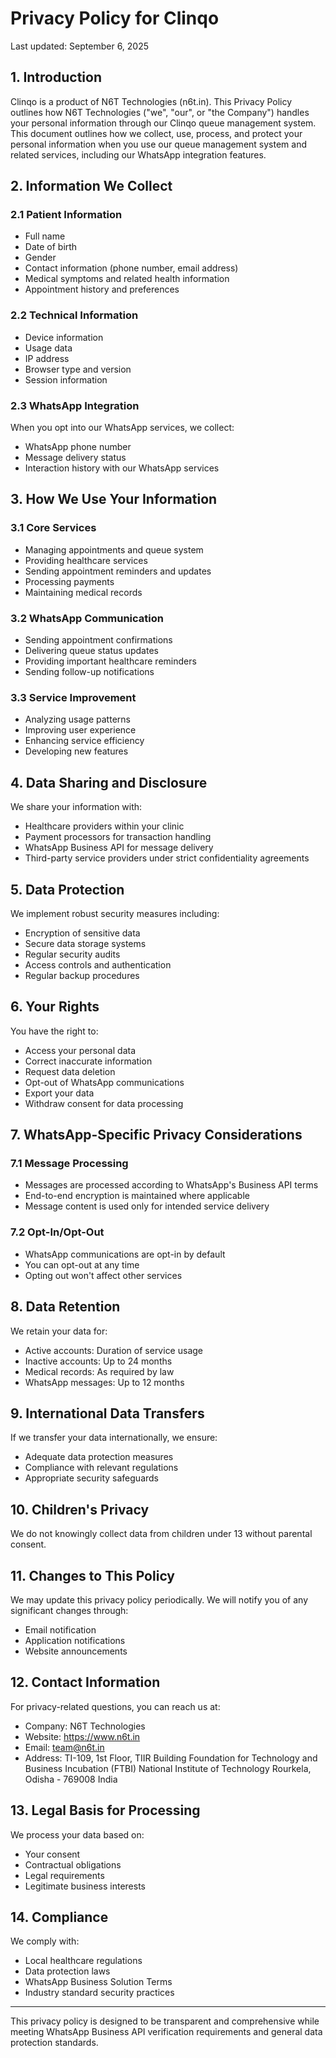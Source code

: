 # Privacy Policy for Clinqo

Last updated: September 6, 2025

## 1. Introduction

Clinqo is a product of N6T Technologies (n6t.in). This Privacy Policy outlines how N6T Technologies ("we", "our", or "the Company") handles your personal information through our Clinqo queue management system. This document outlines how we collect, use, process, and protect your personal information when you use our queue management system and related services, including our WhatsApp integration features.

## 2. Information We Collect

### 2.1 Patient Information
- Full name
- Date of birth
- Gender
- Contact information (phone number, email address)
- Medical symptoms and related health information
- Appointment history and preferences

### 2.2 Technical Information
- Device information
- Usage data
- IP address
- Browser type and version
- Session information

### 2.3 WhatsApp Integration
When you opt into our WhatsApp services, we collect:
- WhatsApp phone number
- Message delivery status
- Interaction history with our WhatsApp services

## 3. How We Use Your Information

### 3.1 Core Services
- Managing appointments and queue system
- Providing healthcare services
- Sending appointment reminders and updates
- Processing payments
- Maintaining medical records

### 3.2 WhatsApp Communication
- Sending appointment confirmations
- Delivering queue status updates
- Providing important healthcare reminders
- Sending follow-up notifications

### 3.3 Service Improvement
- Analyzing usage patterns
- Improving user experience
- Enhancing service efficiency
- Developing new features

## 4. Data Sharing and Disclosure

We share your information with:
- Healthcare providers within your clinic
- Payment processors for transaction handling
- WhatsApp Business API for message delivery
- Third-party service providers under strict confidentiality agreements

## 5. Data Protection

We implement robust security measures including:
- Encryption of sensitive data
- Secure data storage systems
- Regular security audits
- Access controls and authentication
- Regular backup procedures

## 6. Your Rights

You have the right to:
- Access your personal data
- Correct inaccurate information
- Request data deletion
- Opt-out of WhatsApp communications
- Export your data
- Withdraw consent for data processing

## 7. WhatsApp-Specific Privacy Considerations

### 7.1 Message Processing
- Messages are processed according to WhatsApp's Business API terms
- End-to-end encryption is maintained where applicable
- Message content is used only for intended service delivery

### 7.2 Opt-In/Opt-Out
- WhatsApp communications are opt-in by default
- You can opt-out at any time
- Opting out won't affect other services

## 8. Data Retention

We retain your data for:
- Active accounts: Duration of service usage
- Inactive accounts: Up to 24 months
- Medical records: As required by law
- WhatsApp messages: Up to 12 months

## 9. International Data Transfers

If we transfer your data internationally, we ensure:
- Adequate data protection measures
- Compliance with relevant regulations
- Appropriate security safeguards

## 10. Children's Privacy

We do not knowingly collect data from children under 13 without parental consent.

## 11. Changes to This Policy

We may update this privacy policy periodically. We will notify you of any significant changes through:
- Email notification
- Application notifications
- Website announcements

## 12. Contact Information

For privacy-related questions, you can reach us at:
- Company: N6T Technologies
- Website: https://www.n6t.in
- Email: team@n6t.in
- Address: TI-109, 1st Floor, TIIR Building
          Foundation for Technology and Business Incubation (FTBI)
          National Institute of Technology
          Rourkela, Odisha - 769008
          India

## 13. Legal Basis for Processing

We process your data based on:
- Your consent
- Contractual obligations
- Legal requirements
- Legitimate business interests

## 14. Compliance

We comply with:
- Local healthcare regulations
- Data protection laws
- WhatsApp Business Solution Terms
- Industry standard security practices

---

This privacy policy is designed to be transparent and comprehensive while meeting WhatsApp Business API verification requirements and general data protection standards.
